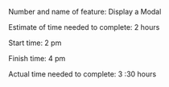 Number and name of feature: Display a Modal

Estimate of time needed to complete: 2 hours

Start time: 2 pm

Finish time: 4 pm

Actual time needed to complete: 3 :30 hours

